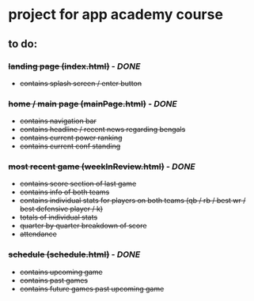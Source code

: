 # project for app academy course


## to do:


### ~~landing page (index.html)~~ - ***DONE***
+ ~~contains splash screen / enter button~~

### ~~home / main page (mainPage.html)~~ - ***DONE***
+ ~~contains navigation bar~~
+ ~~contains headline / recent news regarding bengals~~
+ ~~contains current power ranking~~
+ ~~contains current conf standing~~

### ~~most recent game (weekInReview.html)~~ - ***DONE***
+ ~~contains score section of last game~~
+ ~~contains info of both teams~~
+ ~~contains individual stats for players on both teams (qb / rb / best wr / best defensive player / k)~~
+ ~~totals of individual stats~~
+ ~~quarter by quarter breakdown of score~~
+ ~~attendance~~

### ~~schedule (schedule.html)~~ - ***DONE***
+ ~~contains upcoming game~~
+ ~~contains past games~~
+ ~~contains future games past upcoming game~~
